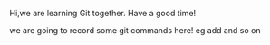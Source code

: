 Hi,we are learning Git together.
Have a good time!

we are going to record some git commands here! eg add and so on

